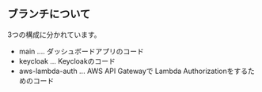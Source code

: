 ## ブランチについて

3つの構成に分かれています。
- main .... ダッシュボードアプリのコード
- keycloak ... Keycloakのコード
- aws-lambda-auth ... AWS API Gatewayで Lambda Authorizationをするためのコード
